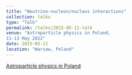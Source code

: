 ```yaml
---
title: "Neutrino-nucleon/nucleus interactions"
collection: talks
type: "Talk"
permalink: /talks/2015-05-11-talk
venue: "Astroparticle physics in Poland,
11-13 May 2022"
date: 2015-05-11
location: "Warsaw, Poland"
---
```


[Astroparticle physics in Poland](http://acp15.fuw.edu.pl/)
